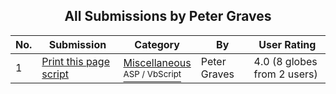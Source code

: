 ﻿<div align="center">

## All Submissions by Peter Graves

</div>

No.  | Submission | Category | By   | User Rating
---- | ---------- | -------- | ---- | -----------
1 | [Print this page script<br />](https://github.com/Planet-Source-Code/peter-graves-print-this-page-script__4-7994) | [Miscellaneous<br /><sup>ASP / VbScript</sup>](../ByCategory/miscellaneous__4-1.md) | Peter Graves | 4.0 (8 globes from 2 users)
